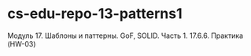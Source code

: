 # cs-edu-repo-13-patterns1
Модуль 17. Шаблоны и паттерны. GoF, SOLID. Часть 1. 17.6.6. Практика (HW-03)
